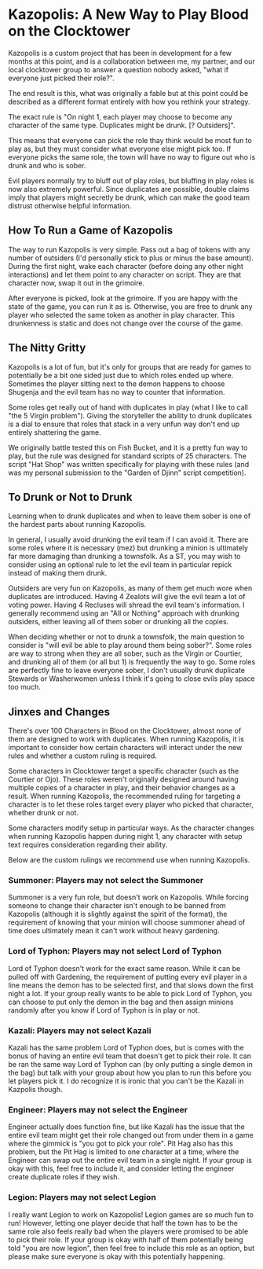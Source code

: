 # Kazopolis: A New Way to Play Blood on the Clocktower

Kazopolis is a custom project that has been in development for a few months at this point, and is a collaboration between me, my partner, and our local clocktower group to answer a question nobody asked, "what if everyone just picked their role?".

The end result is this, what was originally a fable but at this point could be described as a different format entirely with how you rethink your strategy.

The exact rule is "On night 1, each player may choose to become any character of the same type. Duplicates might be drunk. [? Outsiders]".

This means that everyone can pick the role thay think would be most fun to play as, but they must consider what everyone else might pick too. If everyone picks the same role, the town will have no way to figure out who is drunk and who is sober.

Evil players normally try to bluff out of play roles, but bluffing in play roles is now also extremely powerful. Since duplicates are possible, double claims imply that players might secretly be drunk, which can make the good team distrust otherwise helpful information.

## How To Run a Game of Kazopolis

The way to run Kazopolis is very simple. Pass out a bag of tokens with any number of outsiders (I'd personally stick to plus or minus the base amount). During the first night, wake each character (before doing any other night interactions) and let them point to any character on script. They are that character now, swap it out in the grimoire.

After everyone is picked, look at the grimoire. If you are happy with the state of the game, you can run it as is. Otherwise, you are free to drunk any player who selected the same token as another in play character. This drunkenness is static and does not change over the course of the game.

## The Nitty Gritty

Kazopolis is a lot of fun, but it's only for groups that are ready for games to potentially be a bit one sided just due to which roles ended up where. Sometimes the player sitting next to the demon happens to choose Shugenja and the evil team has no way to counter that information.

Some roles get really out of hand with duplicates in play (what I like to call "the 5 Virgin problem"). Giving the storyteller the ability to drunk duplicates is a dial to ensure that roles that stack in a very unfun way don't end up entirely shattering the game.

We originally battle tested this on Fish Bucket, and it is a pretty fun way to play, but the rule was designed for standard scripts of 25 characters. The script "Hat Shop" was written specifically for playing with these rules (and was my personal submission to the "Garden of Djinn" script competition).

## To Drunk or Not to Drunk

Learning when to drunk duplicates and when to leave them sober is one of the hardest parts about running Kazopolis.

In general, I usually avoid drunking the evil team if I can avoid it. There are some roles where it is necessary (mez) but drunking a minion is ultimately far more damaging than drunking a townsfolk. As a ST, you may wish to consider using an optional rule to let the evil team in particular repick instead of making them drunk.

Outsiders are very fun on Kazopolis, as many of them get much wore when duplicates are introduced. Having 4 Zealots will give the evil team a lot of voting power. Having 4 Recluses will shread the evil team's information. I generally recommend using an "All or Nothing" approach with drunking outsiders, either leaving all of them sober or drunking all the copies.

When deciding whether or not to drunk a townsfolk, the main question to consider is "will evil be able to play around them being sober?". Some roles are way to strong when they are all sober, such as the Virgin or Courtier, and drunking all of them (or all but 1) is frequently the way to go. Some roles are perfectly fine to leave everyone sober, I don't usually drunk duplicate Stewards or Washerwomen unless I think it's going to close evils play space too much.

## Jinxes and Changes

There's over 100 Characters in Blood on the Clocktower, almost none of them are designed to work with duplicates. When running Kazopolis, it is important to consider how certain characters will interact under the new rules and whether a custom ruling is required.

Some characters in Clocktower target a specific character (such as the Courtier or Ojo). These roles weren't originally designed around having multiple copies of a character in play, and their behavior changes as a result. When running Kazopolis, the recommended ruling for targeting a character is to let these roles target every player who picked that character, whether drunk or not.

Some characters modify setup in particular ways. As the character changes when running Kazopolis happen during night 1, any character with setup text requires consideration regarding their ability.

Below are the custom rulings we recommend use when running Kazopolis.

### Summoner: Players may not select the Summoner

Summoner is a very fun role, but doesn't work on Kazopolis. While forcing someone to change their character isn't enough to be banned from Kazopolis (although it is slightly against the spirit of the format), the requirement of knowing that your minion will choose summoner ahead of time does ultimately mean it can't work without heavy gardening.

### Lord of Typhon: Players may not select Lord of Typhon

Lord of Typhon doesn't work for the exact same reason. While it can be pulled off with Gardening, the requirement of putting every evil player in a line means the demon has to be selected first, and that slows down the first night a lot. If your group really wants to be able to pick Lord of Typhon, you can choose to put only the demon in the bag and then assign minions randomly after you know if Lord of Typhon is in play or not.

### Kazali: Players may not select Kazali

Kazali has the same problem Lord of Typhon does, but is comes with the bonus of having an entire evil team that doesn't get to pick their role. It can be ran the same way Lord of Typhon can (by only putting a single demon in the bag) but talk with your group about how you plan to run this before you let players pick it. I do recognize it is ironic that you can't be the Kazali in Kazpolis though.

### Engineer: Players may not select the Engineer

Engineer actually does function fine, but like Kazali has the issue that the entire evil team might get their role changed out from under them in a game where the gimmick is "you got to pick your role". Pit Hag also has this problem, but the Pit Hag is limited to one character at a time, where the Engineer can swap out the entire evil team in a single night. If your group is okay with this, feel free to include it, and consider letting the engineer create duplicate roles if they wish.

### Legion: Players may not select Legion

I really want Legion to work on Kazopolis! Legion games are so much fun to run! However, letting one player decide that half the town has to be the same role also feels really bad when the players were promised to be able to pick their role. If your group is okay with half of them potentially being told "you are now legion", then feel free to include this role as an option, but please make sure everyone is okay with this potentially happening.
